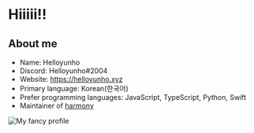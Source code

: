# Hiiiii!!

## About me

- Name: Helloyunho
- Discord: Helloyunho#2004
- Website: https://helloyunho.xyz
- Primary language: Korean(한국어)
- Prefer programming languages: JavaScript, TypeScript, Python, Swift
- Maintainer of [harmony](https://github.com/harmony-org/harmony)

![My fancy profile](https://github-readme-stats.vercel.app/api?username=Helloyunho&show_icons=true&theme=onedark)
